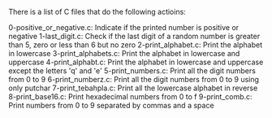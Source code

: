 There is a list of C files that do the following actioins:

0-positive_or_negative.c: Indicate if the printed number is positive or negative
1-last_digit.c: Check if the last digit of a random number is greater than 5, zero or less than 6 but no zero
2-print_alphabet.c: Print the alphabet in lowercase
3-print_alphabets.c: Print the alphabet in lowercase and uppercase
4-print_alphabt.c: Print the alphabet in lowercase and uppercase except the letters 'q' and 'e'
5-print_numbers.c: Print all the digit numbers from 0 to 9
6-print_numberz.c: Print all the digit numbers from 0 to 9 using only putchar
7-print_tebahpla.c: Print all the lowercase alphabet in reverse
8-print_base16.c: Print hexadecimal numbers from 0 to f
9-print_comb.c: Print numbers from 0 to 9 separated by commas and a space
